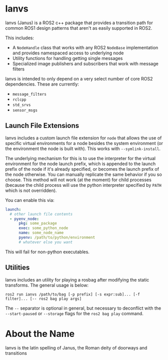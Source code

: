 # Ianvs

Ianvs (Janus) is a ROS2 c++ package that provides a transition path for common ROS1 design patterns that aren't as easily supported in ROS2.

This includes:
- A `NodeHandle` class that works with any ROS2 `NodeBase` implementation and provides namespaced access to underlying node
- Utility functions for handling getting single messages
- Specialized image publishers and subscribers that work with message filters

Ianvs is intended to only depend on a very select number of core ROS2 dependencies. These are currently:
- `message_filters`
- `rclcpp`
- `std_srvs`
- `sensor_msgs`

## Launch File Extensions

Ianvs includes a custom launch file extension for `node` that allows the use of specific virtual environments
for a node besides the system environment (or the environment the node is built with). This works with `--symlink-install`.

The underlying mechanism for this is to use the interpreter for the virtual environment for the node launch prefix, which is appended
to the launch prefix of the node if it's already specified, or becomes the launch prefix of the node otherwise.
You can manually replicate the same behavior if you so choose.
This method will not work (at the moment) for child processes (because the child process will use the python interpreter specified by `PATH` which is not overridden).

You can enable this via:
```yaml
launch:
  # other launch file contents
  - pyenv_node:
      pkg: some_package
      exec: some_python_node
      name: some_node_name
      pyenv: /path/to/python/environment
      # whatever else you want
```
This will fail for non-python executables.

## Utilities

Ianvs includes an utility for playing a rosbag after modifying the static transforms.
The general usage is below:
```
ros2 run ianvs /path/to/bag [-p prefix] [-s expr:sub]... [-f filter]... [-- ros2 bag play args]
```
The `--` separator is optional in general, but necessary to deconflict with the `--start-paused` or `--storage` flags for the `ros2 bag play` command.

# About the Name

Ianvs is the latin spelling of Janus, the Roman deity of doorways and transitions
